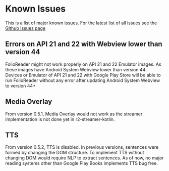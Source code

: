# Known Issues

This is a list of major known issues. For the latest list of all issues see the
[Github Issues page](https://github.com/FolioReader/FolioReader-Android/issues)

## Errors on API 21 and 22 with Webview lower than version 44

FolioReader might not work properly on API 21 and 22 Emulator images.
As these images have Android System Webview lower than version 44.
Devices or Emulator of API 21 and 22 with Google Play Store will be
able to run FolioReader without any error after updating Android System
Webview to version 44+

## Media Overlay

From version 0.5.1, Media Overlay would not work as the streamer implementation is not done yet in r2-streamer-kotlin.

## TTS

From version 0.5.2, TTS is disabled.
In previous versions, sentences were formed by changing the DOM structure.
To implement TTS without changing DOM would require NLP to extract sentences.
As of now, no major reading systems other than Google Play Books implements TTS bug free.